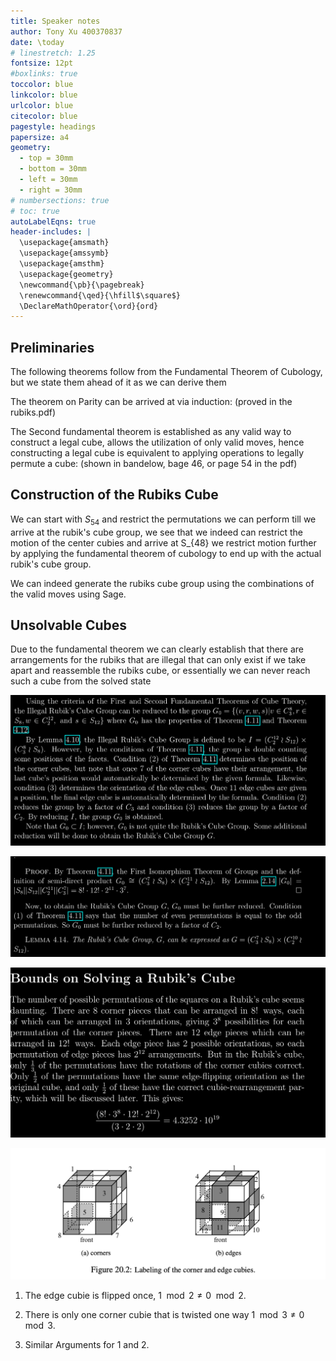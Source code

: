 ```yaml
---
title: Speaker notes
author: Tony Xu 400370837
date: \today
# linestretch: 1.25
fontsize: 12pt
#boxlinks: true
toccolor: blue
linkcolor: blue
urlcolor: blue
citecolor: blue
pagestyle: headings
papersize: a4
geometry:
  - top = 30mm
  - bottom = 30mm
  - left = 30mm
  - right = 30mm
# numbersections: true
# toc: true
autoLabelEqns: true
header-includes: |
  \usepackage{amsmath}
  \usepackage{amssymb}
  \usepackage{amsthm}
  \usepackage{geometry}
  \newcommand{\pb}{\pagebreak}
  \renewcommand{\qed}{\hfill$\square$}
  \DeclareMathOperator{\ord}{ord}
---
```


## Preliminaries

The following theorems follow from the Fundamental Theorem of Cubology, but we state them ahead of it as we can
derive them

The theorem on Parity can be arrived at via induction:
(proved in the rubiks.pdf)

The Second fundamental theorem is established as any valid way to construct a legal cube, allows the utilization of only valid
moves, hence constructing a legal cube is equivalent to applying operations to legally permute a cube:
(shown in bandelow, bage 46, or page 54 in the pdf)

## Construction of the Rubiks Cube

We can start with $S_{54}$ and restrict the permutations we can perform till we arrive at the rubik's cube group,
we see that we indeed can restrict the motion of the center cubies and arrive at S\_{48} we restrict motion further
by applying the fundamental theorem of cubology to end up with the actual rubik's cube group.

We can indeed generate the rubiks cube group using the combinations of the valid moves using Sage.

## Unsolvable Cubes

Due to the fundamental theorem we can clearly establish that there are arrangements for the rubiks that are illegal
that can only exist if we take apart and reassemble the rubiks cube, or essentially we can never reach such a cube
from the solved state

![alt text](<Screenshot from 2024-04-02 07-11-57.png>)

![alt text](<Screenshot from 2024-04-02 07-10-51.png>)

![alt text](image.png)

![alt text](image-1.png)

1. The edge cubie is flipped once, $1 \mod 2 \neq 0 \mod 2$.

2. There is only one corner cubie that is twisted one way $1 \mod 3 \neq 0 \mod 3$.

3. Similar Arguments for 1 and 2.

